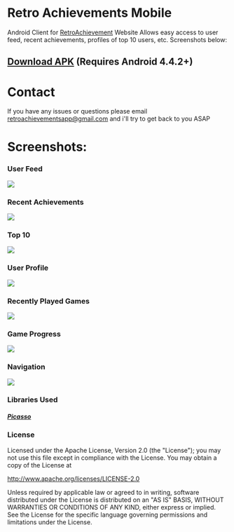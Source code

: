 # Retro Achievements Mobile
Android Client for [RetroAchievement](http://retroachievements.org/) Website
Allows easy access to user feed, recent achievements, profiles of top 10 users, etc. Screenshots below:

## [Download APK](https://github.com/rromo12/RetroAchievementsMobile/blob/master/Release/RetroAchievementsMobile.apk?raw=true) (Requires Android 4.4.2+)

# Contact
If you have any issues or questions please email retroachievementsapp@gmail.com and i'll try to get back to you ASAP

# Screenshots:
### User Feed
![](https://raw.githubusercontent.com/rromo12/RetroAchievementsMobile/master/Screenshots/Screenshot_2017-03-13-21-56-42.png)

### Recent Achievements
![](https://github.com/rromo12/RetroAchievementsMobile/blob/master/Screenshots/Screenshot_2017-03-13-21-56-55.png?raw=true)

### Top 10
![](https://github.com/rromo12/RetroAchievementsMobile/blob/master/Screenshots/Screenshot_2017-03-13-21-57-10.png?raw=true)

### User Profile
![](https://github.com/rromo12/RetroAchievementsMobile/blob/master/Screenshots/Screenshot_2017-03-13-21-57-19.png?raw=true)

### Recently Played Games
![](https://github.com/rromo12/RetroAchievementsMobile/blob/master/Screenshots/Screenshot_2017-03-13-21-57-36.png?raw=true)

### Game Progress
![](https://github.com/rromo12/RetroAchievementsMobile/blob/master/Screenshots/Screenshot_2017-03-13-21-58-59.png?raw=true)

### Navigation 

![](https://github.com/rromo12/RetroAchievementsMobile/blob/master/Screenshots/Screenshot_2017-03-13-22-58-30.png?raw=true)

### Libraries Used
#####  [Picasso](https://github.com/square/picasso)

### License

Licensed under the Apache License, Version 2.0 (the "License");
you may not use this file except in compliance with the License.
You may obtain a copy of the License at

   http://www.apache.org/licenses/LICENSE-2.0

Unless required by applicable law or agreed to in writing, software
distributed under the License is distributed on an "AS IS" BASIS,
WITHOUT WARRANTIES OR CONDITIONS OF ANY KIND, either express or implied.
See the License for the specific language governing permissions and
limitations under the License.
